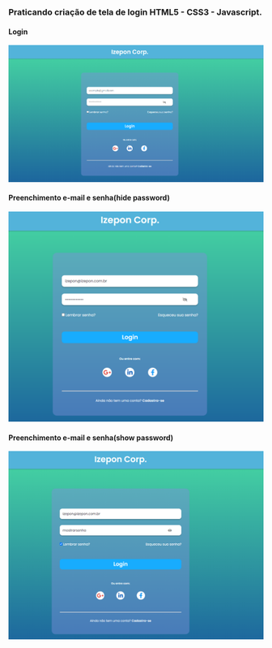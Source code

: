 ### Praticando criação de tela de login HTML5 - CSS3 - Javascript.

#### Login

![](https://github.com/izepon/izeponcorp-login/blob/main/img/izeponcorp-login.PNG)

#### Preenchimento e-mail e senha(hide password)

![](https://github.com/izepon/izeponcorp-login/blob/main/img/izeponcorp-login-hide-password.PNG)

#### Preenchimento e-mail e senha(show password)

![](https://github.com/izepon/izeponcorp-login/blob/main/img/izeponcorp-login-show-password.PNG)
